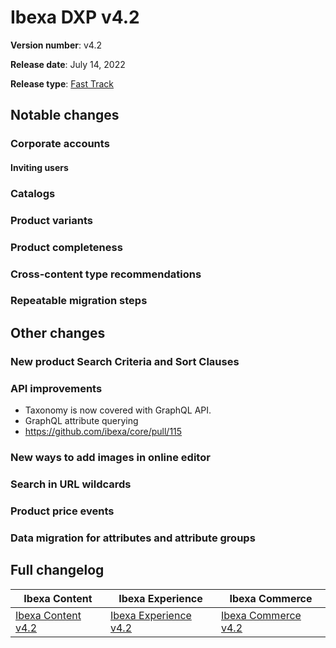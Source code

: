 # Ibexa DXP v4.2

**Version number**: v4.2

**Release date**: July 14, 2022

**Release type**: [Fast Track](../community_resources/release_process.md#release-process)

## Notable changes

### Corporate accounts

#### Inviting users

### Catalogs

### Product variants

### Product completeness

### Cross-content type recommendations

### Repeatable migration steps


## Other changes

### New product Search Criteria and Sort Clauses

### API improvements

- Taxonomy is now covered with GraphQL API.
- GraphQL attribute querying
- https://github.com/ibexa/core/pull/115

### New ways to add images in online editor

### Search in URL wildcards

### Product price events

### Data migration for attributes and attribute groups


## Full changelog

| Ibexa Content  | Ibexa Experience  | Ibexa Commerce |
|--------------|------------|------------|
| [Ibexa Content v4.2](https://github.com/ibexa/content/releases/tag/v4.2.0) | [Ibexa Experience v4.2](https://github.com/ibexa/experience/releases/tag/v4.2.0) | [Ibexa Commerce v4.2](https://github.com/ibexa/commerce/releases/tag/v4.2.0)
